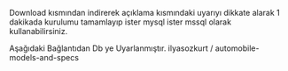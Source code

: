 Download kısmından indirerek açıklama kısmındaki uyarıyı dikkate alarak 1 dakikada kurulumu tamamlayıp ister mysql ister mssql olarak kullanabilirsiniz.

Aşağıdaki Bağlantıdan Db ye Uyarlanmıştır.
ilyasozkurt / automobile-models-and-specs

